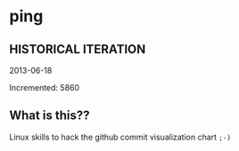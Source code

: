 # ping

## HISTORICAL ITERATION
2013-06-18

Incremented: 5860

## What is this?? 
Linux skills to hack the github commit visualization chart `;-)`
